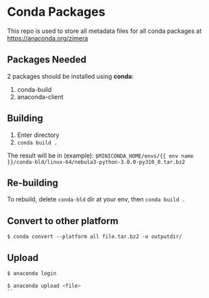 # Conda Packages

This repo is used to store all metadata files for all conda packages at https://anaconda.org/zimera

## Packages Needed

2 packages should be installed using **conda**:

1.  conda-build
2.  anaconda-client

## Building 

1.  Enter directory
2.  ``conda build .``

The result will be in (example): ``$MINICONDA_HOME/envs/{{ env name }}/conda-bld/linux-64/nebula3-python-3.0.0-py310_0.tar.bz2``

## Re-building

To rebuild, delete ``conda-bld`` dir at your env, then ``conda build .``

## Convert to other platform

```
$ conda convert --platform all file.tar.bz2 -o outputdir/
```

## Upload

```bash
$ anaconda login

$ anaconda upload <file>
``
